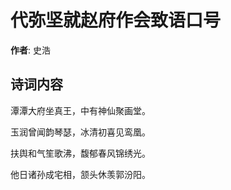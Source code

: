 # 代弥坚就赵府作会致语口号

**作者**: 史浩

## 诗词内容

潭潭大府坐真王，中有神仙聚画堂。

玉润曾闻韵琴瑟，冰清初喜见鸾凰。

扶舆和气笙歌沸，馥郁春风锦绣光。

他日诸孙成宅相，颔头休羡郭汾阳。

